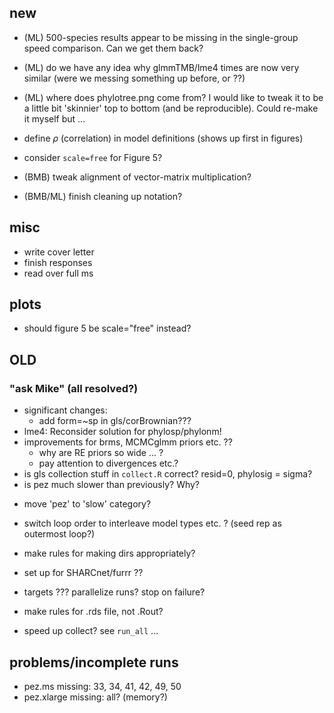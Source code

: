 ## new

- (ML) 500-species results appear to be missing in the single-group speed comparison. Can we get them back?
- (ML) do we have any idea why glmmTMB/lme4 times are now very similar (were we messing something up before, or ??)
- (ML) where does phylotree.png come from? I would like to tweak it to be a little bit 'skinnier' top to bottom (and be reproducible).  Could re-make it myself but ...
- define $\rho$ (correlation) in model definitions (shows up first in figures)
- consider `scale=free` for Figure 5?

- (BMB) tweak alignment of vector-matrix multiplication?
- (BMB/ML) finish cleaning up notation?


## misc
- write cover letter 
- finish responses
- read over full ms

## plots

* should figure 5 be scale="free" instead?


## OLD
	
### "ask Mike" (all resolved?)

- significant changes:
   - add form=~sp in gls/corBrownian???
- lme4: Reconsider solution for phylosp/phylonm!
- improvements for brms, MCMCglmm priors etc. ??
   - why are RE priors so wide ... ?
   - pay attention to divergences etc.?
- is gls collection stuff in `collect.R` correct? resid=0, phylosig = sigma?
- is pez much slower than previously? Why?

* move 'pez' to 'slow' category?
* switch loop order to interleave model types etc. ? (seed rep as outermost loop?)
* make rules for making dirs appropriately?
* set up for SHARCnet/furrr ??
* targets ??? parallelize runs? stop on failure?
* make rules for .rds file, not .Rout?

* speed up collect?
see `run_all` ...

## problems/incomplete runs

* pez.ms missing: 33, 34, 41, 42, 49, 50
* pez.xlarge missing: all? (memory?)




